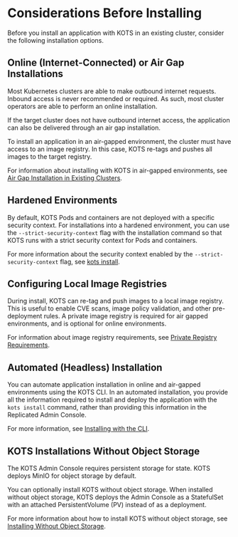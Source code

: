 # Considerations Before Installing

Before you install an application with KOTS in an existing cluster, consider the following installation options.

## Online (Internet-Connected) or Air Gap Installations

Most Kubernetes clusters are able to make outbound internet requests. Inbound access is never recommended or required.
As such, most cluster operators are able to perform an online installation.

If the target cluster does not have outbound internet access, the application can also be delivered through an air gap installation.

To install an application in an air-gapped environment, the cluster must have access to an image registry. In this case, KOTS re-tags and pushes all images to the target registry.

For information about installing with KOTS in air-gapped environments, see [Air Gap Installation in Existing Clusters](installing-existing-cluster-airgapped).

## Hardened Environments

By default, KOTS Pods and containers are not deployed with a specific security context. For installations into a hardened environment, you can use the `--strict-security-context` flag with the installation command so that KOTS runs with a strict security context for Pods and containers.

For more information about the security context enabled by the `--strict-security-context` flag, see [kots install](/reference/kots-cli-install).

## Configuring Local Image Registries

During install, KOTS can re-tag and push images to a local image registry.
This is useful to enable CVE scans, image policy validation, and other pre-deployment rules. A private image registry is required for air gapped environments, and is optional for online environments.

For information about image registry requirements, see [Private Registry Requirements](installing-general-requirements#private-registry-requirements).

## Automated (Headless) Installation

You can automate application installation in online and air-gapped environments using the KOTS CLI. In an automated installation, you provide all the information required to install and deploy the application with the `kots install` command, rather than providing this information in the Replicated Admin Console.

For more information, see [Installing with the CLI](/enterprise/installing-existing-cluster-automation).

## KOTS Installations Without Object Storage

The KOTS Admin Console requires persistent storage for state. KOTS deploys MinIO for object storage by default.

You can optionally install KOTS without object storage. When installed without object storage, KOTS deploys the Admin Console as a StatefulSet with an attached PersistentVolume (PV) instead of as a deployment.

For more information about how to install KOTS without object storage, see [Installing Without Object Storage](/enterprise/installing-stateful-component-requirements).